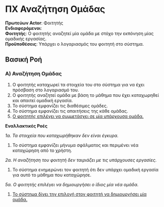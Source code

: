 # **ΠΧ Αναζήτηση Ομάδας**

**Πρωτεύων Actor**: Φοιτητής   
**Ενδιαφερόμενοι**:    
**Φοιτητής**: Ο φοιτητής αναζητεί μία ομάδα με στόχο την εκπόνηση μίας ομαδικής εργασίας.  
**Προϋποθέσεις**: Υπάρχει ο λογαριασμός του φοιτητή στο σύστημα.

## Βασική Ροή

### Α) Αναζήτηση Ομάδας
1. Ο φοιτητής καταχωρεί τα στοιχεία του στο σύστημα για να έχει πρόσβαση στο λογαριασμό του.
2. Ο φοιτητής αναζητεί ομάδα με βάση το μάθημα που έχει καταχωρηθεί και απαιτεί ομαδική εργασία.
3. Το σύστημα εμφανίζει τις διαθέσιμες ομάδες.
4. Το σύστημα εμφανίζει τις απαιτήσεις της κάθε ομάδας. 
5. [Ο φοιτητής επιλέγει να συμμετάσχει σε μία υπάρχουσα ομάδα.](docs/markdown/team_participation.md)

**Εναλλακτικές Ροές**

*1α. Τα στοιχεία που καταχωρήθηκαν δεν είναι έγκυρα.*
1. Το σύστημα εμφανίζει μήνυμα σφάλματος και περιμένει νέα καταχώρηση από το χρήστη.

*2α. Η αναζήτηση του φοιτητή δεν ταιριάζει με τις υπάρχουσες εργασίες.*
1. Το σύστημα ενημερώνει τον φοιτητή ότι δεν υπάρχει ομαδική εργασία για αυτό το μάθημα που καταχώρησε.

*5α. Ο φοιτητής επιλέγει να δημιουργήσει ο ίδιος μία νέα ομάδα.*  
 1. [Το σύστημα δίνει την επιλογή στον φοιτητή να δημιουργήσει μία ομάδα.](docs/markdown/team_creation.md)